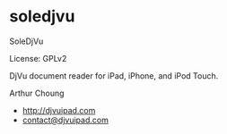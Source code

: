 # soledjvu

SoleDjVu

License: GPLv2

DjVu document reader for iPad, iPhone, and iPod Touch.

Arthur Choung
- <http://djvuipad.com>
- contact@djvuipad.com

